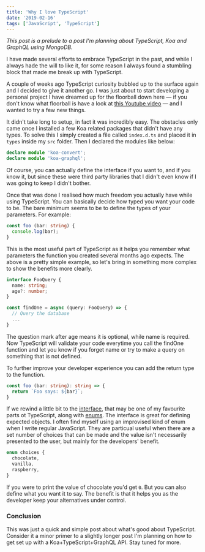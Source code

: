 ```yaml
---
title: 'Why I love TypeScript'
date: '2019-02-16'
tags: ['JavaScript', 'TypeScript']
---
```


_This post is a prelude to a post I'm planning about TypeScript, Koa and GraphQL using MongoDB._

I have made several efforts to embrace TypeScript in the past, and while I always hade the will to like it, for some reason I always found a stumbling block that made me break up with TypeScript.

A couple of weeks ago TypeScript curiosity bubbled up to the surface again and I decided to give it another go. I was just about to start developing a personal project I have dreamed up for the floorball down here &mdash; if you don't know what floorball is have a look at [this Youtube video](https://www.youtube.com/watch?v=FcYIIDqpIgQ) &mdash; and I wanted to try a few new things.

It didn't take long to setup, in fact it was incredibly easy. The obstacles only came once I installed a few Koa related packages that didn't have any types. To solve this I simply created a file called `index.d.ts` and placed it in `types` inside my `src` folder. Then I declared the modules like below:

```TypeScript
declare module 'koa-convert';
declare module 'koa-graphql';
```

Of course, you can actually define the interface if you want to, and if you know it, but since these were third party libraries that I didn't even know if I was going to keep I didn't bother.

Once that was done I realised how much freedom you actually have while using TypeScript. You can basically decide how typed you want your code to be. The bare minimum seems to be to define the types of your parameters. For example:

```TypeScript
const foo (bar: string) {
  console.log(bar);
}
```

This is the most useful part of TypeScript as it helps you remember what parameters the function you created several months ago expects. The above is a pretty simple example, so let's bring in something more complex to show the benefits more clearly.

```TypeScript
interface FooQuery {
  name: string;
  age?: number;
}

const findOne = async (query: FooQuery) => {
  // Query the database
  ...
}
```

The question mark after age means it is optional, while name is required. Now TypeScript will validate your code everytime you call the findOne function and let you know if you forget name or try to make a query on something that is not defined.

To further improve your developer experience you can add the return type to the function.

```TypeScript
const foo (bar: string): string => {
  return `Foo says: ${bar}`;
}
```

If we rewind a little bit to the [interface](https://www.typescriptlang.org/docs/handbook/interfaces.html), that may be one of my favourite parts ot TypeScript, along with [enums](https://www.typescriptlang.org/docs/handbook/enums.html). The interface is great for defining expected objects. I often find myself using an improvised kind of enum when I write regular JavaScript. They are particual useful when there are a set number of choices that can be made and the value isn't necessarily presented to the user, but mainly for the developers' benefit.

```TypeScript
enum choices {
  chocolate,
  vanilla,
  raspberry,
}
```

If you were to print the value of chocolate you'd get `0`. But you can also define what you want it to say. The benefit is that it helps you as the developer keep your alternatives under control.

### Conclusion

This was just a quick and simple post about what's good about TypeScript. Consider it a minor primer to a slightly longer post I'm planning on how to get set up with a Koa+TypeScript+GraphQL API. Stay tuned for more.
